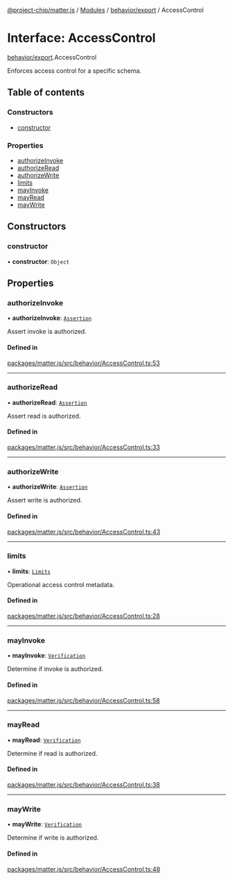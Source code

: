[@project-chip/matter.js](../README.md) / [Modules](../modules.md) / [behavior/export](../modules/behavior_export.md) / AccessControl

# Interface: AccessControl

[behavior/export](../modules/behavior_export.md).AccessControl

Enforces access control for a specific schema.

## Table of contents

### Constructors

- [constructor](behavior_export.AccessControl-1.md#constructor)

### Properties

- [authorizeInvoke](behavior_export.AccessControl-1.md#authorizeinvoke)
- [authorizeRead](behavior_export.AccessControl-1.md#authorizeread)
- [authorizeWrite](behavior_export.AccessControl-1.md#authorizewrite)
- [limits](behavior_export.AccessControl-1.md#limits)
- [mayInvoke](behavior_export.AccessControl-1.md#mayinvoke)
- [mayRead](behavior_export.AccessControl-1.md#mayread)
- [mayWrite](behavior_export.AccessControl-1.md#maywrite)

## Constructors

### constructor

• **constructor**: `Object`

## Properties

### authorizeInvoke

• **authorizeInvoke**: [`Assertion`](../modules/behavior_export.AccessControl.md#assertion)

Assert invoke is authorized.

#### Defined in

[packages/matter.js/src/behavior/AccessControl.ts:53](https://github.com/project-chip/matter.js/blob/0c058ae17fdba4c0b89b8b13c309011d51782299/packages/matter.js/src/behavior/AccessControl.ts#L53)

___

### authorizeRead

• **authorizeRead**: [`Assertion`](../modules/behavior_export.AccessControl.md#assertion)

Assert read is authorized.

#### Defined in

[packages/matter.js/src/behavior/AccessControl.ts:33](https://github.com/project-chip/matter.js/blob/0c058ae17fdba4c0b89b8b13c309011d51782299/packages/matter.js/src/behavior/AccessControl.ts#L33)

___

### authorizeWrite

• **authorizeWrite**: [`Assertion`](../modules/behavior_export.AccessControl.md#assertion)

Assert write is authorized.

#### Defined in

[packages/matter.js/src/behavior/AccessControl.ts:43](https://github.com/project-chip/matter.js/blob/0c058ae17fdba4c0b89b8b13c309011d51782299/packages/matter.js/src/behavior/AccessControl.ts#L43)

___

### limits

• **limits**: [`Limits`](behavior_export.AccessControl.Limits.md)

Operational access control metadata.

#### Defined in

[packages/matter.js/src/behavior/AccessControl.ts:28](https://github.com/project-chip/matter.js/blob/0c058ae17fdba4c0b89b8b13c309011d51782299/packages/matter.js/src/behavior/AccessControl.ts#L28)

___

### mayInvoke

• **mayInvoke**: [`Verification`](../modules/behavior_export.AccessControl.md#verification)

Determine if invoke is authorized.

#### Defined in

[packages/matter.js/src/behavior/AccessControl.ts:58](https://github.com/project-chip/matter.js/blob/0c058ae17fdba4c0b89b8b13c309011d51782299/packages/matter.js/src/behavior/AccessControl.ts#L58)

___

### mayRead

• **mayRead**: [`Verification`](../modules/behavior_export.AccessControl.md#verification)

Determine if read is authorized.

#### Defined in

[packages/matter.js/src/behavior/AccessControl.ts:38](https://github.com/project-chip/matter.js/blob/0c058ae17fdba4c0b89b8b13c309011d51782299/packages/matter.js/src/behavior/AccessControl.ts#L38)

___

### mayWrite

• **mayWrite**: [`Verification`](../modules/behavior_export.AccessControl.md#verification)

Determine if write is authorized.

#### Defined in

[packages/matter.js/src/behavior/AccessControl.ts:48](https://github.com/project-chip/matter.js/blob/0c058ae17fdba4c0b89b8b13c309011d51782299/packages/matter.js/src/behavior/AccessControl.ts#L48)
